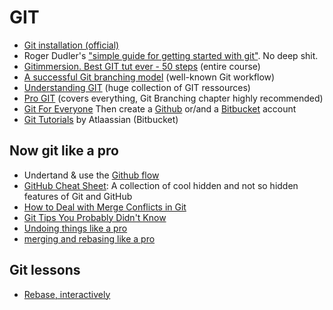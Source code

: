 GIT
===

- [Git installation (official)](http://git-scm.com/book/fr/D%C3%A9marrage-rapide-Installation-de-Git)
- Roger Dudler's ["simple guide for getting started with git"](http://rogerdudler.github.com/git-guide). No deep shit.
- [Gitimmersion. Best GIT tut ever - 50 steps](http://gitimmersion.com) (entire course)
- [A successful Git branching model](http://nvie.com/posts/a-successful-git-branching-model) (well-known Git workflow)
- [Understanding GIT](http://www.queness.com/post/16139/understanding-git) (huge collection of GIT ressources)
- [Pro GIT](http://www.git-scm.com/book) (covers everything, Git Branching chapter highly recommended)
- [Git For Everyone](https://github.com/anotheruiguy/git-for-everyone)
Then create a [Github](http://github.com) or/and a [Bitbucket](https://bitbucket.org) account
- [Git Tutorials](https://www.atlassian.com/git/) by Atlaassian (Bitbucket)

## Now git like a pro

- Undertand & use the [Github flow](https://guides.github.com/)
- [GitHub Cheat Sheet](https://github.com/tiimgreen/github-cheat-sheet): A collection of cool hidden and not so hidden features of Git and GitHub
- [How to Deal with Merge Conflicts in Git](http://css-tricks.com/deal-merge-conflicts-git/)
- [Git Tips You Probably Didn't Know](http://nigelb.me/2014-04-26-git-tips-you-probably-did-not-know.html)
- [Undoing things like a pro](https://github.com/blog/2019-how-to-undo-almost-anything-with-git)
- [merging and rebasing like a pro](http://blog.mwaysolutions.com/2015/07/23/git-merge-and-rebase-part-2-of-3/)

## Git lessons

- [Rebase, interactively](http://phuu.net/2014/02/24/rebase-you-interactively-for-great-good.html)
